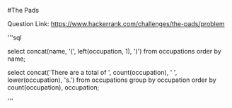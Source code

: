 #The Pads

Question Link: https://www.hackerrank.com/challenges/the-pads/problem

'''sql

select concat(name, '(', left(occupation, 1), ')')
from occupations
order by name;

select concat('There are a total of ', count(occupation), ' ', lower(occupation), 's.')
from occupations
group by occupation
order by count(occupation), occupation;

'''
